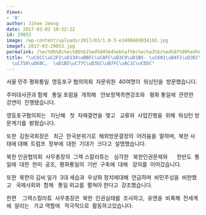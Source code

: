 ```yaml
---
Views:
- '8'
author: Jihee Jeong
date: 2017-03-02 10:52:22
id: 29053
image: /wp-content/uploads/2017/03/1.0-3-e1488469934165.jpg
imagef: 2017-03-29053.jpg
permalink: /%ec%9b%8c%ec%8b%b1%ed%84%b4%eb%af%bc%ec%a3%bc%ed%8f%89%ed%86%b5-%ec%98%81%eb%93%b1%ed%8f%ac%ea%b5%ac%ed%98%91%ec%9d%98%ed%9a%8c-%ed%86%b5%ec%9d%bc%ed%8f%ac%eb%9f%bc%ea%b0%9c%ec%b5%9c/
title: "\uC6CC\uC2F1\uD134\uBBFC\uC8FC\uD3C9\uD1B5- \uC601\uB4F1\uD3EC\uAD6C\uD611\
  \uC758\uD68C,  \uD1B5\uC77C\uD3EC\uB7FC\uAC1C\uCD5C"
---
```


서울 민주 평화통일  영등포구 협의의회  자문위원  40여명이  워싱턴을  방문했습니다.

주미대사관과 함께   통일 포럼을  개최해   안보정책측면강조와   평화 통일에  관련한  강연이  진행됐습니다.

영등포구협의회는   지난해   첫  자매결연을  맺고   교류와  사업진행을  위해  워싱턴 방문계기를  밝혔습니다.

또한  김원국회장은   최근  한국분위기로  해외방문결정의  어려움을  말하며,  북한 사태에 대해  트럼프  정부에  대한  기대가  크다고  설명했습니다.

북한 인권협의회  사무총장의  그렉 스칼라튜는   심각한   북한인권문제와      한반도  통일에  대한  한미  공조,  평화통일의  기반  구축에  대해   강의를  이어갔습니다.

또한  북한의 김씨 일가  3대 세습과  우상화 정치에대해  언급하며  비민주성을  비판했고   국제사회와  함께   통일 외교를  펼쳐야 한다고  강조했습니다.

한편    그렉스칼라튜  사무총장은  북한  인권실태를  조사하고,  유엔을  비록해  전세계에  알리는   가교 역할에   적극적으로  활동하고있습니다.

&nbsp;